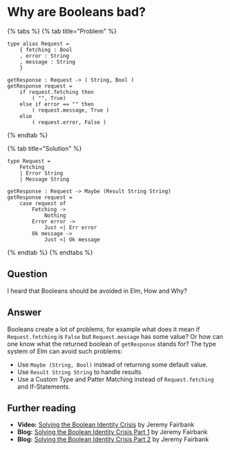 # Why are Booleans bad?

{% tabs %}
{% tab title="Problem" %}
```text
type alias Request =
    { fetching : Bool
    , error : String
    , message : String
    }

getResponse : Request -> ( String, Bool )
getResponse request =
    if request.fetching then
        ( "", True)
    else if error == "" then
        ( request.message, True )
    else
        ( request.error, False )
```
{% endtab %}

{% tab title="Solution" %}
```text
type Request =
    Fetching
    | Error String
    | Message String

getResponse : Request -> Maybe (Result String String)
getResponse request =
    case request of
        Fetching ->
            Nothing
        Error error ->
            Just <| Err error
        Ok message ->
            Just <| Ok message
```
{% endtab %}
{% endtabs %}

## Question

I heard that Booleans should be avoided in Elm, How and Why?

## Answer

Booleans create a lot of problems, for example what does it mean if `Request.fetching` is `False` but `Request.message` has some value? Or how can one know what the returned boolean of `getResponse` stands for? The type system of Elm can avoid such problems:

* Use `Maybe (String, Bool)` instead of returning some default value.
* Use `Result String String` to handle results
* Use a Custom Type and Patter Matching instead of `Request.fetching` and If-Statements.

## Further reading

* **Video:** [Solving the Boolean Identity Crisis](https://www.youtube.com/watch?v=8Af1bh-BVY8) by Jeremy Fairbank
* **Blog:** [Solving the Boolean Identity Crisis Part 1](https://programming-elm.com/blog/2019-05-20-solving-the-boolean-identity-crisis-part-1/) by Jeremy Fairbank
* **Blog:** [Solving the Boolean Identity Crisis Part 2](https://programming-elm.com/blog/2019-05-30-solving-the-boolean-identity-crisis-part-2/) by Jeremy Fairbank

